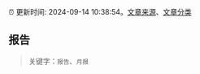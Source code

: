 :alarm_clock: 更新时间: 2024-09-14 10:38:54。[文章来源](/README.md)、[文章分类](/TAGS.md)

## 报告


> 关键字：`报告`、`月报`



